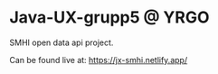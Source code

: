 #  Java-UX-grupp5 @ YRGO

SMHI open data api project. 

Can be found live at:
https://jx-smhi.netlify.app/


